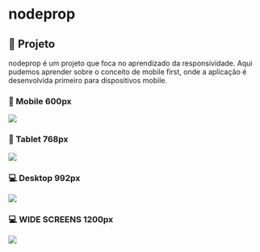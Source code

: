 # nodeprop

## :pushpin: Projeto

nodeprop é um projeto que foca no aprendizado da responsividade.
Aqui pudemos aprender sobre o conceito de mobile 
first, onde a aplicação é desenvolvida primeiro para dispositivos mobile.


### :iphone: Mobile 600px
![](https://github.com/gui13info/nodeprop/blob/master/screen/phone.gif)


### :iphone: Tablet 768px
![](https://github.com/gui13info/nodeprop/blob/master/screen/tablet.gif)


### :computer: Desktop 992px
![](https://github.com/gui13info/nodeprop/blob/master/screen/desktop.gif)


### :computer: WIDE SCREENS 1200px
![](https://github.com/gui13info/nodeprop/blob/master/screen/large.gif)
